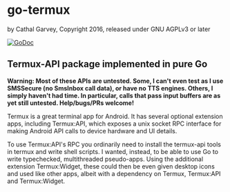 # go-termux
by Cathal Garvey, Copyright 2016, released under GNU AGPLv3 or later

[![GoDoc][godoc-badge]][godoc]

## Termux-API package implemented in pure Go
**Warning: Most of these APIs are untested. Some, I can't even test as I use SMSSecure (no SmsInbox call data), or have no TTS engines. Others, I simply haven't had time. In particular, calls that pass input buffers are as yet still untested. Help/bugs/PRs welcome!**

Termux is a great terminal app for Android. It has several optional extension
apps, including Termux:API, which exposes a unix socket RPC interface for
making Android API calls to device hardware and UI details.

To use Termux:API's RPC you ordinarily need to install the termux-api tools in
termux and write shell scripts. I wanted, instead, to be able to use Go to write
typechecked, multithreaded pseudo-apps. Using the additional extension Termux:Widget,
these could then be even given desktop icons and used like other apps, albeit
with a dependency on Termux, Termux:API and Termux:Widget.

[godoc]: https://godoc.org/github.com/cathalgarvey/go-termux "GoDoc"
[godoc-badge]: https://godoc.org/github.com/cathalgarvey/go-termux?status.svg "GoDoc Badge"
